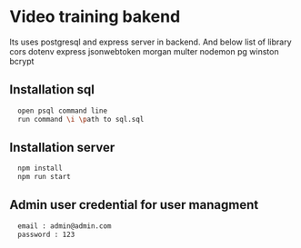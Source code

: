
# Video training bakend

Its uses postgresql and express server in backend.
And below list of library
cors
dotenv
express
jsonwebtoken
morgan
multer
nodemon
pg
winston
bcrypt

## Installation sql
 
```bash
  open psql command line
  run command \i \path to sql.sql
```
## Installation server

```bash
  npm install
  npm run start
```
## Admin user credential for user managment

```bash
  email : admin@admin.com
  password : 123
```


    